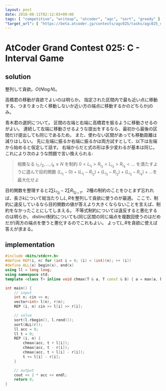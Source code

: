 ```yaml
---
layout: post
date: 2018-08-11T02:12:03+09:00
tags: [ "competitive", "writeup", "atcoder", "agc", "sort", "greedy" ]
"target_url": [ "https://beta.atcoder.jp/contests/agc025/tasks/agc025_c" ]
---
```


# AtCoder Grand Contest 025: C - Interval Game

## solution

整列して貪欲。$O(N \log N)$。

高橋君の移動が貪欲でよいのは明らか。
指定された区間内で最も近い点に移動する、つまりまったく移動しないか近い方の端点に移動するかのどちらかjのみ。

青木君の選択について。
区間の左端と右端に高橋君を振るように移動させるのがよい。
連続して左端に移動させるような提出をするなら、最初から最後の区間だけ提出しても同じであるため。
また、使わない区間があっても移動距離は減りはしない。
先に左端に振るか右端に振るかは両方試すとして、以下は左端から始めると仮定して話す。
右端からだと式の形は多少変わるが基本は同じ。
これにより次のような問題で言い換えられる:

>   相異なる $i_1, i_2, \dots, i_k \le N$ を制約 $0 \lt L _ {i_1} \gt R _ {i_2} \lt L _ {i_3} \gt R _ {i_4} \lt \dots$ を満たすように選んで目的関数 $(L _ {i_1} - 0) + (L _ {i_1} - R _ {i_2}) + (L _ {i_3} - R _ {i_2}) + (L _ {i_3} - R _ {i_4}) + \dots$を最大化せよ

目的関数を整理すると$2 \sum L _ {i _ {2j}} - 2 \sum R _ {i _ {2j + 1}}$。
$2$種の制約のことをひとまず忘れれば、長さ$k$について総当たりし$L, R$を整列して貪欲に使うのが最適。
ここで、制約に違反しているなら目的関数の値が答えより大きくならないことを言えば、制約をなかったことにしてしまえる。
不等式制約については違反すると悪化するのは明らか。
distinct制約についても(同じ区間の同じ端点を複数回使うのはだめだが)両方の端点を使うと悪化するのでこれもよい。
よって$L, R$を貪欲に使えば答えが求まる。

## implementation

``` c++
#include <bits/stdc++.h>
#define REP(i, n) for (int i = 0; (i) < (int)(n); ++ (i))
#define ALL(x) begin(x), end(x)
using ll = long long;
using namespace std;
template <class T> inline void chmax(T & a, T const & b) { a = max(a, b); }

int main() {
    // input
    int n; cin >> n;
    vector<int> l(n), r(n);
    REP (i, n) cin >> l[i] >> r[i];

    // solve
    sort(l.rbegin(), l.rend());
    sort(ALL(r));
    ll acc = 0;
    ll t = 0;
    REP (i, n) {
        chmax(acc, t + l[i]);
        chmax(acc, t - r[i]);
        chmax(acc, t + l[i] - r[i]);
        t += l[i] - r[i];
    }

    // output
    cout << 2 * acc << endl;
    return 0;
}
```
